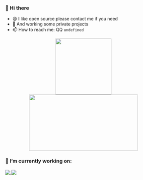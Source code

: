 ### 👋 Hi there 


<!-- **SilurianYang/SilurianYang** is a ✨ _special_ ✨ repository because its `README.md` (this file) appears on your GitHub profile.

Here are some ideas to get you started:

- 🔭 I’m currently working on ...
- 🌱 I’m currently learning ...
- 👯 I’m looking to collaborate on ...
- 🤔 I’m looking for help with ...
- 💬 Ask me about ...
- 📫 How to reach me: ...
- 😄 Pronouns: ...
- ⚡ Fun fact: ... -->


<div>
  
* 😄 I like open source please contact me if you need
* 🌱 And working some private projects
* 📫 How to reach me: QQ `undefined`
</div>

<p  align="center">
<a href="javaScript:">
  <img height="180em" src="https://github-readme-stats.vercel.app/api?username=SilurianYang&count_private=true&show_icons=true&bg_color=50,9C27B0,F44336&title_color=FFEB3B&text_color=fff&icon_color=8BC34A"/>
  <img height="180em" width="350em" src="https://github-readme-stats-eight-theta.vercel.app/api/top-langs/?username=SilurianYang&layout=compact&langs_count=8&bg_color=50,9C27B0,F44336&title_color=FFEB3B&text_color=fff"/>
</a>
</p>

### 🔭 I’m currently working on:
<a href="https://github.com/SilurianYang/uni-simple-router">
  <img align="center" src="https://github-readme-stats.vercel.app/api/pin?username=SilurianYang&repo=uni-simple-router" />
</a>
<a href="https://github.com/SilurianYang/router-v3-example">
  <img align="center" src="https://github-readme-stats.vercel.app/api/pin?username=SilurianYang&repo=my-min-vue" />
</a>
